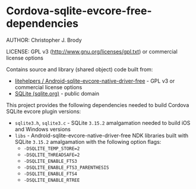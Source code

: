 # Cordova-sqlite-evcore-free-dependencies

AUTHOR: Christopher J. Brody

LICENSE: GPL v3 (http://www.gnu.org/licenses/gpl.txt) or commercial license options

Contains source and library (shared object) code built from:
- [litehelpers / Android-sqlite-evcore-native-driver-free](https://github.com/litehelpers/Android-sqlite-evcore-native-driver-free) - GPL v3 or commercial license options
- [SQLite (sqlite.org)](https://sqlite.org/) - public domain

This project provides the following dependencies needed to build Cordova SQLite evcore plugin versions:
- `sqlite3.h`, `sqlite3.c` - SQLite `3.15.2` amalgamation needed to build iOS and Windows versions
- `libs` - Android-sqlite-evcore-native-driver-free NDK libraries built with SQLite `3.15.2` amalgamation with the following option flags:
   - `-DSQLITE_TEMP_STORE=2`
   - `-DSQLITE_THREADSAFE=2`
   - `-DSQLITE_ENABLE_FTS3`
   - `-DSQLITE_ENABLE_FTS3_PARENTHESIS`
   - `-DSQLITE_ENABLE_FTS4`
   - `-DSQLITE_ENABLE_RTREE`
